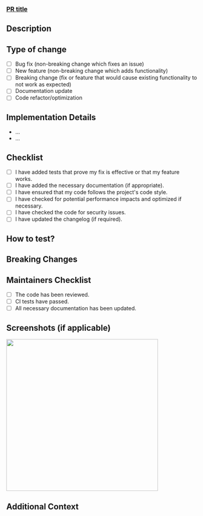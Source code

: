 ### [PR title](https://linear.app/rudderstack/issue/SDK-xxx/link)

## Description
<!-- Please include a summary of the change and which issue is fixed or features are added. Also, provide relevant motivation and context. If this is a breaking change, explain why and what to expect. -->

## Type of change
<!-- Please delete options that are not relevant. -->
- [ ] Bug fix (non-breaking change which fixes an issue)
- [ ] New feature (non-breaking change which adds functionality)
- [ ] Breaking change (fix or feature that would cause existing functionality to not work as expected)
- [ ] Documentation update
- [ ] Code refactor/optimization

## Implementation Details
<!-- Please include a summary of the technical changes and which issue is fixed or features are added. -->
- ...
- ...

## Checklist
<!-- Please ensure that your pull request meets the following requirements by checking the boxes. If something is not applicable, leave it unchecked. -->
- [ ] I have added tests that prove my fix is effective or that my feature works.
- [ ] I have added the necessary documentation (if appropriate).
- [ ] I have ensured that my code follows the project's code style.
- [ ] I have checked for potential performance impacts and optimized if necessary.
- [ ] I have checked the code for security issues.
- [ ] I have updated the changelog (if required).

## How to test?
<!-- Please describe the tests that you ran to verify your changes. Include details about the test environment, test cases, and results. Attach test logs if possible. -->

## Breaking Changes
<!-- If this PR introduces breaking changes, list them here, explaining what is broken and how users can migrate their existing code. -->

## Maintainers Checklist
<!-- This section is for project maintainers to use before merging the PR. -->
- [ ] The code has been reviewed.
- [ ] CI tests have passed.
- [ ] All necessary documentation has been updated.

## Screenshots (if applicable)
<!-- If your changes involve a UI update, provide before and after screenshots to illustrate your changes. -->
<img src="https://github.com/link" height="400" />

## Additional Context
<!-- Add any other context or information about the pull request that might be helpful, such as related PRs, references, discussions, etc. -->